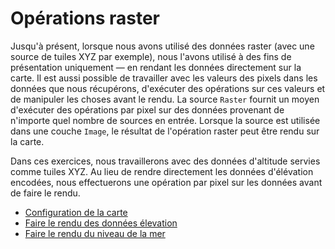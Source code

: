 # Opérations raster

Jusqu'à présent, lorsque nous avons utilisé des données raster (avec une source de tuiles XYZ par exemple), nous l'avons utilisé à des fins de présentation uniquement — en rendant les données directement sur la carte. Il est aussi possible de travailler avec les valeurs des pixels dans les données que nous récupérons, d'exécuter des opérations sur ces valeurs et de manipuler les choses avant le rendu. La source `Raster` fournit un moyen d'exécuter des opérations par pixel sur des données provenant de n'importe quel nombre de sources en entrée. Lorsque la source est utilisée dans une couche `Image`, le résultat de l'opération raster peut être rendu sur la carte.

Dans ces exercices, nous travaillerons avec des données d'altitude servies comme tuiles XYZ. Au lieu de rendre directement les données d'élévation encodées, nous effectuerons une opération par pixel sur les données avant de faire le rendu.

* [Configuration de la carte](map.md)
* [Faire le rendu des données élevation](elevation.md)
* [Faire le rendu du niveau de la mer](raster.md)
